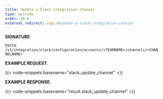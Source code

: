 ```yaml
---
title: Update a Slack integration channel
type: apicode
order: 20.6
external_redirect: /api/#update-a-slack-integration-channel
---
```


**SIGNATURE**:

`PATCH /v1/integration/slack/configuration/accounts/<TEAMNAME>/channels/<CHANNELNAME>`

**EXAMPLE REQUEST**:

{{< code-snippets basename="slack_update_channel" >}}

**EXAMPLE RESPONSE**:

{{< code-snippets basename="result.slack_update_channel" >}}
